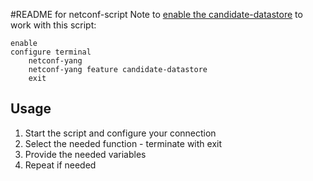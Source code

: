 #README for netconf-script
Note to [enable the candidate-datastore](https://www.cisco.com/c/en/us/td/docs/ios-xml/ios/prog/configuration/169/b_169_programmability_cg/configuring_yang_datamodel.html) to work with this script:
```
enable
configure terminal
    netconf-yang
    netconf-yang feature candidate-datastore
    exit
```

## Usage
1. Start the script and configure your connection
2. Select the needed function - terminate with exit
4. Provide the needed variables
5. Repeat if needed